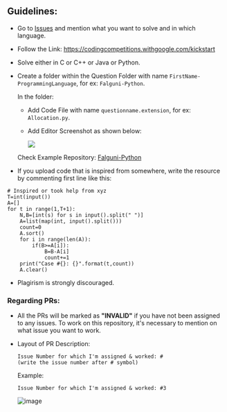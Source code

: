 ## Guidelines:

* Go to [Issues](https://github.com/BlankCoders/GoogleKickStart2020_Solutions/issues) and mention what you want to solve and in which language.
* Follow the Link: <https://codingcompetitions.withgoogle.com/kickstart>
* Solve either in C or C++ or Java or Python.
* Create a folder within the Question Folder with name `FirstName-ProgrammingLanguage`, for ex: `Falguni-Python`.

    In the folder:
    - Add Code File with name `questionname.extension`, for ex: `Allocation.py`.
    - Add Editor Screenshot as shown below:
    
      <img src="https://github.com/BlankCoders/GoogleKickStart2020_Solutions/blob/master/assets/EditorSS/falguni_soln.png">
      
    Check Example Repository: [Falguni-Python](https://github.com/BlankCoders/GoogleKickStart2020_Solutions/tree/master/Round%20A/Allocation/Falguni-Python)
    
* If you upload code that is inspired from somewhere, write the resource by commenting first line like this:

```
# Inspired or took help from xyz
T=int(input())
A=[]
for t in range(1,T+1):
    N,B=[int(s) for s in input().split(" ")]
    A=list(map(int, input().split()))
    count=0
    A.sort()
    for i in range(len(A)):
        if(B>=A[i]):
            B=B-A[i]
            count+=1
    print("Case #{}: {}".format(t,count))
    A.clear()
```

* Plagirism is strongly discouraged.

### Regarding PRs:
- All the PRs will be marked as **"INVALID"** if you have not been assigned to any issues. To work on this repository, it's necessary to mention on what issue you want to work.
- Layout of PR Description:
    ```
    Issue Number for which I'm assigned & worked: #
    (write the issue number after # symbol)
    ```
    Example:
    ```
    Issue Number for which I'm assigned & worked: #3
    ```

    ![image](https://user-images.githubusercontent.com/56036475/135408120-15280bfd-e390-48fa-a228-01316c047a57.png)
